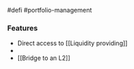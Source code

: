#defi #portfolio-management

### Features
- Direct access to [[Liquidity providing]]
- 
- [[Bridge to an L2]]